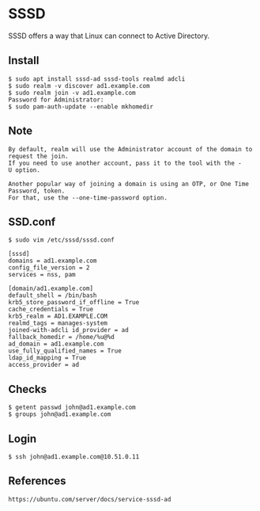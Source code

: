SSSD
=====

SSSD offers a way that Linux can connect to Active Directory. 

Install
-------

    $ sudo apt install sssd-ad sssd-tools realmd adcli
    $ sudo realm -v discover ad1.example.com
    $ sudo realm join -v ad1.example.com
    Password for Administrator: 
    $ sudo pam-auth-update --enable mkhomedir

Note
-----
    By default, realm will use the Administrator account of the domain to request the join. 
    If you need to use another account, pass it to the tool with the -U option.

    Another popular way of joining a domain is using an OTP, or One Time Password, token. 
    For that, use the --one-time-password option.

SSD.conf
--------

    $ sudo vim /etc/sssd/sssd.conf

    [sssd] 
    domains = ad1.example.com 
    config_file_version = 2 
    services = nss, pam 

    [domain/ad1.example.com] 
    default_shell = /bin/bash 
    krb5_store_password_if_offline = True 
    cache_credentials = True 
    krb5_realm = AD1.EXAMPLE.COM 
    realmd_tags = manages-system 
    joined-with-adcli id_provider = ad 
    fallback_homedir = /home/%u@%d 
    ad_domain = ad1.example.com 
    use_fully_qualified_names = True 
    ldap_id_mapping = True 
    access_provider = ad

Checks
------

    $ getent passwd john@ad1.example.com
    $ groups john@ad1.example.com

Login
-----

    $ ssh john@ad1.example.com@10.51.0.11


References
----------

    https://ubuntu.com/server/docs/service-sssd-ad